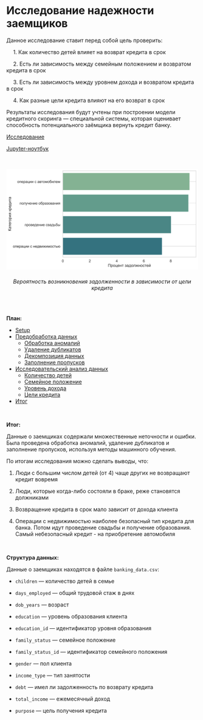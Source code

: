 # Исследование надежности заемщиков

Данное исследование ставит перед собой цель проверить:

&emsp; 1. Как количество детей влияет на возврат кредита в срок


&emsp; 2. Есть ли зависимость между семейным положением и возвратом кредита в срок


&emsp; 3. Есть ли зависимость между уровнем дохода и возвратом кредита в срок


&emsp; 4. Как разные цели кредита влияют на его возврат в срок

Результаты исследования будут учтены при построении модели кредитного скоринга — специальной системы, которая оценивает способность потенциального заёмщика вернуть кредит банку.

[Исследование](https://rusmux.github.io/yandex-projects/1-banking.html)

[Jupyter-ноутбук](Yandex.Banking.ipynb)

<br>

<p aling="center"><img src="debt_by_purpose.png"/></p>
<h6 align="center">Вероятность возникновения задолженности в зависимости от цели кредита</h6>

<br>


**План:**

<div class="toc">
   <ul class="toc-item">
      <li><span><a href=https://github.com/rusmux/yandex-banking/blob/main/Yandex.Banking.ipynb data-toc-modified-id="Setup-2">Setup</a></span></li>
      <li>
         <span><a href=https://github.com/rusmux/yandex-banking/blob/main/Yandex.Banking.ipynb data-toc-modified-id="Предобработка-данных-3">Предобработка данных</a></span>
         <ul class="toc-item">
            <li><span><a href=https://github.com/rusmux/yandex-banking/blob/main/Yandex.Banking.ipynb data-toc-modified-id="Обработка-аномалий-3.1">Обработка аномалий</a></span></li>
            <li><span><a href=https://github.com/rusmux/yandex-banking/blob/main/Yandex.Banking.ipynb data-toc-modified-id="Удаление-дубликатов-3.2">Удаление дубликатов</a></span></li>
            <li><span><a href=https://github.com/rusmux/yandex-banking/blob/main/Yandex.Banking.ipynb data-toc-modified-id="Декомпозиция-данных-3.3">Декомпозиция данных</a></span></li>
            <li><span><a href=https://github.com/rusmux/yandex-banking/blob/main/Yandex.Banking.ipynb data-toc-modified-id="Заполнение-пропусков-3.4">Заполнение пропусков</a></span></li>
         </ul>
      </li>
      <li>
         <span><a href=https://github.com/rusmux/yandex-banking/blob/main/Yandex.Banking.ipynb data-toc-modified-id="Исследовательский-анализ-данных-4">Исследовательский анализ данных</a></span>
         <ul class="toc-item">
            <li><span><a href=https://github.com/rusmux/yandex-banking/blob/main/Yandex.Banking.ipynb data-toc-modified-id="Количество-детей-4.1">Количество детей</a></span></li>
            <li><span><a href=https://github.com/rusmux/yandex-banking/blob/main/Yandex.Banking.ipynb data-toc-modified-id="Семейное-положение-4.2">Семейное положение</a></span></li>
            <li><span><a href=https://github.com/rusmux/yandex-banking/blob/main/Yandex.Banking.ipynb data-toc-modified-id="Уровень-дохода-4.3">Уровень дохода</a></span></li>
            <li><span><a href=https://github.com/rusmux/yandex-banking/blob/main/Yandex.Banking.ipynb data-toc-modified-id="Цели-кредита-4.4">Цели кредита</a></span></li>
         </ul>
      </li>
      <li><span><a href=https://github.com/rusmux/yandex-banking/blob/main/Yandex.Banking.ipynb data-toc-modified-id="Итог-5">Итог</a></span></li>
   </ul>
</div>

<br>

**Итог:**

Данные о заемщиках содержали множественные неточности и ошибки. Была проведена обработка аномалий, удаление дубликатов и заполнение пропусков, используя методы машинного обучения.

По итогам исследования можно сделать выводы, что:

1. Люди с большим числом детей (от 4) чаще других не возвращают кредит вовремя


2. Люди, которые когда-либо состояли в браке, реже становятся должниками


3. Возвращение кредита в срок мало зависит от дохода клиента


4. Операции с недвижимостью наиболее безопасный тип кредита для банка. Потом идут проведение свадьбы и получение образования. Самый небезопасный кредит - на приобретение автомобиля

<br>

**Структура данных:**

Данные о заемщиках находятся в файле `banking_data.csv`:

* `children` — количество детей в семье


* `days_employed` — общий трудовой стаж в днях


* `dob_years` — возраст


* `education` — уровень образования клиента


* `education_id` — идентификатор уровня образования


* `family_status` — семейное положение


* `family_status_id` — идентификатор семейного положения


* `gender` — пол клиента


* `income_type` — тип занятости


* `debt` — имел ли задолженность по возврату кредита


* `total_income` — ежемесячный доход


* `purpose` — цель получения кредита
